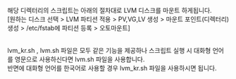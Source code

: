 해당 디렉터리의 스크립트는 아래의 절차대로 LVM 디스크를 마운트 하게됩니다.<br>
[원하는 디스크 선택 > LVM 파티션 적용 > PV,VG,LV 생성 > 마운트 포인트(디렉터리) 생성 > /etc/fstab에 파티션 등록 > 오토마운트]<br>
<br>


lvm_kr.sh , lvm.sh 파일은 모두 같은 기능을 제공하나 스크립트 실행 시 대화형 언어를 영문으로 사용하신다면 lvm.sh 파일을 사용합니다.<br>
반면에 대화형 언어를 한국어로 사용할 경우 lvm_kr.sh 파일을 사용하시면 됩니다.
